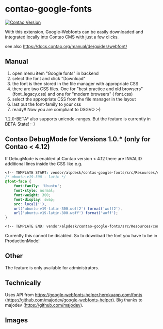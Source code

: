 # contao-google-fonts

[![Contao Version](https://img.shields.io/badge/Contao-%5E4.9-orange)](https://contao.org)

With this extension, Google-Webfonts can be easily downloaded and integrated locally into Contao CMS with just a few
clicks.

see also https://docs.contao.org/manual/de/guides/webfont/

## Manual

1. open menu item "Google fonts" in backend
2. select the font and click "Download"
3. the font is then stored in the file manager with appropriate CSS
4. there are two CSS files. One for "best practice and old browsers" (font_legacy.css) and one for "modern browsers" (
   font.css)
5. select the appropriate CSS from the file manager in the layout
6. last put the font-family to your css
7. ready!! Now you are compliant to DSGVO :-)

1.2.0-BETA* also supports unicode-ranges. But the feature is currently in BETA-State! :-) 

## Contao DebugMode for Versions 1.0.* (only for Contao < 4.12)

If DebugMode is enabled at Contao version < 4.12 there are INVALID additional lines inside the CSS like e.g.

```css
<!-- TEMPLATE START: vendor/alpdesk/contao-google-fonts/src/Resources/contao/templates/google_fonts_css.html5 -->
/* ubuntu-v19-300 - latin */
@font-face {
    font-family: 'Ubuntu';
    font-style: normal;
    font-weight: 300;
    font-display: swap;
    src: local(''),
    url('ubuntu-v19-latin-300.woff2') format('woff2'),
    url('ubuntu-v19-latin-300.woff') format('woff');
}

<!-- TEMPLATE END: vendor/alpdesk/contao-google-fonts/src/Resources/contao/templates/google_fonts_css.html5 -->
```

Currently this cannot be disabled. So to download the font you have to be in ProductionMode!

## Other

The feature is only available for administrators.

## Technically

Uses API from https://google-webfonts-helper.herokuapp.com/fonts (https://github.com/majodev/google-webfonts-helper).
Big thanks to majodev (https://github.com/majodev).

## Images

<p><img src="https://x-projects.de/files/alpdesk/contao-google-fonts/1.png" alt=""></p>
<p><img src="https://x-projects.de/files/alpdesk/contao-google-fonts/2.png" alt=""></p>
<p><img src="https://x-projects.de/files/alpdesk/contao-google-fonts/3.png" alt=""></p>